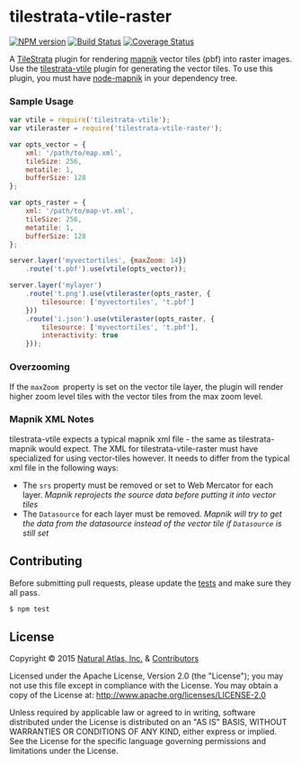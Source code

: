# tilestrata-vtile-raster
[![NPM version](http://img.shields.io/npm/v/tilestrata-vtile-raster.svg?style=flat)](https://www.npmjs.org/package/tilestrata-vtile-raster)
[![Build Status](http://img.shields.io/travis/naturalatlas/tilestrata-vtile-raster/master.svg?style=flat)](https://travis-ci.org/naturalatlas/tilestrata-vtile-raster)
[![Coverage Status](http://img.shields.io/coveralls/naturalatlas/tilestrata-vtile-raster/master.svg?style=flat)](https://coveralls.io/r/naturalatlas/tilestrata-vtile-raster)

A [TileStrata](https://github.com/naturalatlas/tilestrata) plugin for rendering [mapnik](http://mapnik.org/) vector tiles (pbf) into raster images. Use the [tilestrata-vtile](https://github.com/naturalatlas/tilestrata-vtile) plugin for generating the vector tiles. To use this plugin, you must have [node-mapnik](https://github.com/mapnik/node-mapnik) in your dependency tree.

### Sample Usage

```js
var vtile = require('tilestrata-vtile');
var vtileraster = require('tilestrata-vtile-raster');

var opts_vector = {
    xml: '/path/to/map.xml',
    tileSize: 256,
    metatile: 1,
    bufferSize: 128
};

var opts_raster = {
    xml: '/path/to/map-vt.xml',
    tileSize: 256,
    metatile: 1,
    bufferSize: 128
};

server.layer('myvectortiles', {maxZoom: 14})
    .route('t.pbf').use(vtile(opts_vector));

server.layer('mylayer')
    .route('t.png').use(vtileraster(opts_raster, {
        tilesource: ['myvectortiles', 't.pbf']
    }))
    .route('i.json').use(vtileraster(opts_raster, {
        tilesource: ['myvectortiles', 't.pbf'],
        interactivity: true
    }));
```

### Overzooming

If the `maxZoom `property is set on the vector tile layer, the plugin will render higher zoom level tiles with the vector tiles from the max zoom level.

### Mapnik XML Notes

tilestrata-vtile expects a typical mapnik xml file - the same as tilestrata-mapnik would expect. The XML for tilestrata-vtile-raster must have specialized for using vector-tiles however. It needs to differ from the typical xml file in the following ways:

- The `srs` property must be removed or set to Web Mercator for each layer. *Mapnik reprojects the source data before putting it into vector tiles*
- The `Datasource` for each layer must be removed. *Mapnik will try to get the data from the datasource instead of the vector tile if `Datasource` is still set*


## Contributing

Before submitting pull requests, please update the [tests](test) and make sure they all pass.

```sh
$ npm test
```

## License

Copyright &copy; 2015 [Natural Atlas, Inc.](https://github.com/naturalatlas) & [Contributors](https://github.com/naturalatlas/tilestrata-vtile-raster/graphs/contributors)

Licensed under the Apache License, Version 2.0 (the "License"); you may not use this file except in compliance with the License. You may obtain a copy of the License at: http://www.apache.org/licenses/LICENSE-2.0

Unless required by applicable law or agreed to in writing, software distributed under the License is distributed on an "AS IS" BASIS, WITHOUT WARRANTIES OR CONDITIONS OF ANY KIND, either express or implied. See the License for the specific language governing permissions and limitations under the License.
